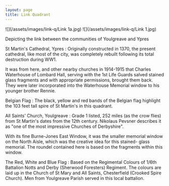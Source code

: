 ```yaml
---
layout: page
title: Link Quadrant
---
```


![](/assets/images/link-q/Link 1a.jpg)
![](/assets/images/link-q/Link 1.jpg)

Depicting the link between the communities of Youlgreave and Ypres

St Martin's Cathedral, Ypres
: Originally constructed in 1370, the present cathedral, like most of the city, was completely rebuilt following its total destruction during WW1.
  
  It was from here, and other nearby churches in 1914-1915 that Charles Waterhouse of Lombard Hall, serving with the 1st Life Guards salved stained glass fragments and with appropriate permissions, brought them back. They were later incorporated into the Waterhouse Memorial window to his younger brother Rennie.

Belgian Flag
: The black, yellow and red bands of the Belgian flag highlight the 103 feet tall spire of St Martin's in this quadrant.

All Saints' Church, Youlgreave
: Grade 1 listed, 252 miles (as the crow flies) from St Martin's dates from the 12th century. Nikolaus Pevsner describes it as "one of the most impressive Churches of Derbyshire".

  With its fine Burne-Jones East Window, it was the smaller memorial window on the North Aisle, which was the creative idea for this stained- glass memorial. The roundel contained here is based on the fragments within this window.

The Red, White and Blue Flag
: Based on the Regimental Colours of 1/6th Battalion Notts and Derby (Sherwood Foresters) Regiment. The colours are laid up in the Church of St Mary and All Saints, Chesterfield (Crooked Spire Church). Men from Youlgreave Parish served in this local battalion.
